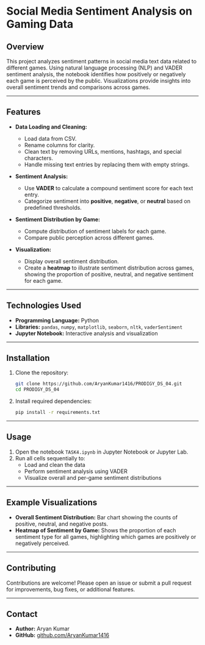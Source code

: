 # Social Media Sentiment Analysis on Gaming Data

## Overview
This project analyzes sentiment patterns in social media text data related to different games. Using natural language processing (NLP) and VADER sentiment analysis, the notebook identifies how positively or negatively each game is perceived by the public. Visualizations provide insights into overall sentiment trends and comparisons across games.

---

## Features
- **Data Loading and Cleaning:**  
  - Load data from CSV.  
  - Rename columns for clarity.  
  - Clean text by removing URLs, mentions, hashtags, and special characters.  
  - Handle missing text entries by replacing them with empty strings.

- **Sentiment Analysis:**  
  - Use **VADER** to calculate a compound sentiment score for each text entry.  
  - Categorize sentiment into **positive**, **negative**, or **neutral** based on predefined thresholds.

- **Sentiment Distribution by Game:**  
  - Compute distribution of sentiment labels for each game.  
  - Compare public perception across different games.

- **Visualization:**  
  - Display overall sentiment distribution.  
  - Create a **heatmap** to illustrate sentiment distribution across games, showing the proportion of positive, neutral, and negative sentiment for each game.

---

## Technologies Used
- **Programming Language:** Python  
- **Libraries:** `pandas`, `numpy`, `matplotlib`, `seaborn`, `nltk`, `vaderSentiment`  
- **Jupyter Notebook:** Interactive analysis and visualization  

---

## Installation
1. Clone the repository:
    ```bash
    git clone https://github.com/AryanKumar1416/PRODIGY_DS_04.git
    cd PRODIGY_DS_04
    ```
2. Install required dependencies:
    ```bash
    pip install -r requirements.txt
    ```

---

## Usage
1. Open the notebook `TASK4.ipynb` in Jupyter Notebook or Jupyter Lab.  
2. Run all cells sequentially to:  
   - Load and clean the data  
   - Perform sentiment analysis using VADER  
   - Visualize overall and per-game sentiment distributions  

---

## Example Visualizations
- **Overall Sentiment Distribution:** Bar chart showing the counts of positive, neutral, and negative posts.  
- **Heatmap of Sentiment by Game:** Shows the proportion of each sentiment type for all games, highlighting which games are positively or negatively perceived.

---

## Contributing
Contributions are welcome! Please open an issue or submit a pull request for improvements, bug fixes, or additional features.


---

## Contact
- **Author:** Aryan Kumar  
- **GitHub:** [github.com/AryanKumar1416](https://github.com/AryanKumar1416)
